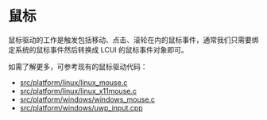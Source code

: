 # 鼠标

鼠标驱动的工作是触发包括移动、点击、滚轮在内的鼠标事件，通常我们只需要绑定系统的鼠标事件然后转换成 LCUI 的鼠标事件对象即可。

如需了解更多，可参考现有的鼠标驱动代码：

* [src/platform/linux/linux\_mouse.c](https://github.com/lc-soft/LCUI/blob/345031d74ca65225ec3623e0c92d448f54f5052b/src/platform/linux/linux_mouse.c)
* [src/platform/linux/linux\_x11mouse.c](https://github.com/lc-soft/LCUI/blob/345031d74ca65225ec3623e0c92d448f54f5052b/src/platform/linux/linux_x11mouse.c)
* [src/platform/windows/windows\_mouse.c](https://github.com/lc-soft/LCUI/blob/345031d74ca65225ec3623e0c92d448f54f5052b/src/platform/windows/windows_mouse.c)
* [src/platform/windows/uwp\_input.cpp](https://github.com/lc-soft/LCUI/blob/345031d74ca65225ec3623e0c92d448f54f5052b/src/platform/windows/uwp_input.cpp#L105-L251)





